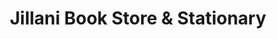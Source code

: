 ---
title: "Jillani Book Store & Stationary"
url: /karachi/jillani-book-store-and-stationary/
shop: books
---